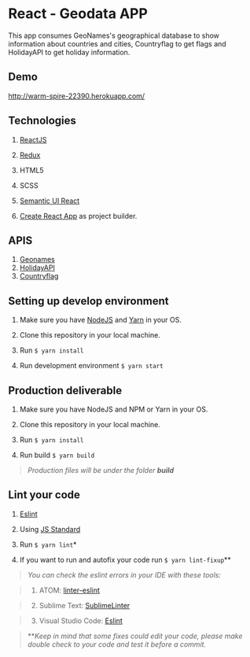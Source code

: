 
# React - Geodata APP

  

This app consumes GeoNames's geographical database  to show information about countries and cities, Countryflag to get flags and HolidayAPI to get holiday information.   

## Demo ##
http://warm-spire-22390.herokuapp.com/

## Technologies ##

  

1.  [ReactJS](https://reactjs.org)

2.  [Redux](https://redux.js.org/)

3. HTML5

4. SCSS

5.  [Semantic UI React](https://react.semantic-ui.com)

6.  [Create React App](https://github.com/facebook/create-react-app) as project builder.

  ## APIS ##
  1.  [Geonames](http://www.geonames.org/)
  2. [HolidayAPI](https://holidayapi.com/)
  3. [Countryflag](https://countryflags.io/)

## Setting up develop environment ##

  

1. Make sure you have [NodeJS](https://nodejs.org/en/) and [Yarn](https://yarnpkg.com/en/) in your OS.

2. Clone this repository in your local machine.

3. Run `$ yarn install`

4. Run development environment `$ yarn start`

  

## Production deliverable ##

  

1. Make sure you have NodeJS and NPM or Yarn in your OS.

2. Clone this repository in your local machine.

3. Run `$ yarn install`

4. Run build `$ yarn build`

  

>*Production files will be under the folder **build***

  

## Lint your code ##

  

1.  [Eslint](https://eslint.org/)

2. Using [JS Standard](https://standardjs.com/)

3. Run `$ yarn lint`*

4. If you want to run and autofix your code run `$ yarn lint-fixup`**

  

>  *You can check the eslint errors in your IDE with these tools:*

  

>1. ATOM: [linter-eslint](https://atom.io/packages/linter-eslint)

  

>2. Sublime Text: [SublimeLinter](https://github.com/SublimeLinter/SublimeLinter-eslint)

  

>3. Visual Studio Code: [Eslint](https://marketplace.visualstudio.com/items?itemName=dbaeumer.vscode-eslint)

  

> ***Keep in mind that some fixes could edit your code, please make double check to your code and test it before a commit.*
